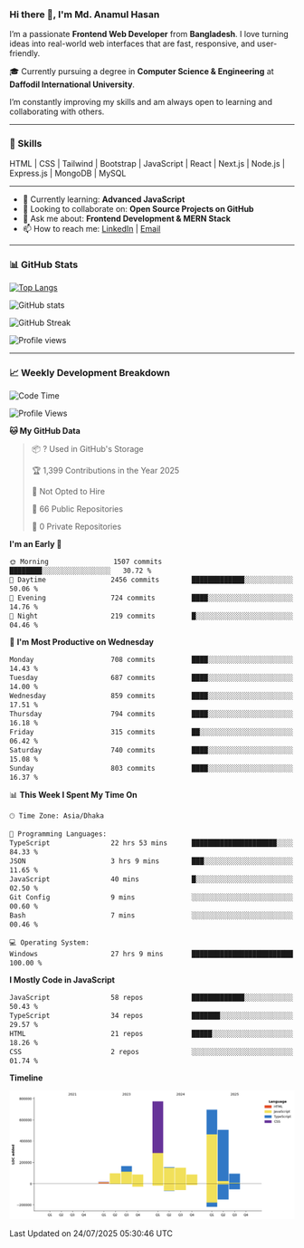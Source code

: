 ### Hi there 👋, I'm Md. Anamul Hasan

I’m a passionate **Frontend Web Developer** from **Bangladesh**. I love turning ideas into real-world web interfaces that are fast, responsive, and user-friendly.

🎓 Currently pursuing a degree in **Computer Science & Engineering** at **Daffodil International University**.

I’m constantly improving my skills and am always open to learning and collaborating with others.

---

### 🚀 Skills
HTML | CSS | Tailwind | Bootstrap | JavaScript | React | Next.js | Node.js | Express.js | MongoDB | MySQL 

---

- 🌱 Currently learning: **Advanced JavaScript**
- 👯 Looking to collaborate on: **Open Source Projects on GitHub**
- 💬 Ask me about: **Frontend Development & MERN Stack**
- 📫 How to reach me: [LinkedIn](https://www.linkedin.com/in/mdanamulhasan201) | [Email](mailto:anamulhasan3625@gmail.com)

---

### 📊 GitHub Stats

[![Top Langs](https://github-readme-stats.vercel.app/api/top-langs/?username=mdanamulhasan201&layout=compact)](https://github.com/anuraghazra/github-readme-stats)

![GitHub stats](https://github-readme-stats.vercel.app/api?username=mdanamulhasan201&show_icons=true&count_private=true&theme=tokyonight)

![GitHub Streak](https://streak-stats.demolab.com?user=mdanamulhasan201&theme=tokyonight)

![Profile views](https://gpvc.arturio.dev/mdanamulhasan201)

---

### 📈 Weekly Development Breakdown

<!--START_SECTION:waka-->
![Code Time](http://img.shields.io/badge/Code%20Time-464%20hrs%209%20mins-blue)

![Profile Views](http://img.shields.io/badge/Profile%20Views-0-blue)

**🐱 My GitHub Data** 

> 📦 ? Used in GitHub's Storage 
 > 
> 🏆 1,399 Contributions in the Year 2025
 > 
> 🚫 Not Opted to Hire
 > 
> 📜 66 Public Repositories 
 > 
> 🔑 0 Private Repositories 
 > 
**I'm an Early 🐤** 

```text
🌞 Morning                1507 commits        ████████░░░░░░░░░░░░░░░░░   30.72 % 
🌆 Daytime                2456 commits        █████████████░░░░░░░░░░░░   50.06 % 
🌃 Evening                724 commits         ████░░░░░░░░░░░░░░░░░░░░░   14.76 % 
🌙 Night                  219 commits         █░░░░░░░░░░░░░░░░░░░░░░░░   04.46 % 
```
📅 **I'm Most Productive on Wednesday** 

```text
Monday                   708 commits         ████░░░░░░░░░░░░░░░░░░░░░   14.43 % 
Tuesday                  687 commits         ████░░░░░░░░░░░░░░░░░░░░░   14.00 % 
Wednesday                859 commits         ████░░░░░░░░░░░░░░░░░░░░░   17.51 % 
Thursday                 794 commits         ████░░░░░░░░░░░░░░░░░░░░░   16.18 % 
Friday                   315 commits         ██░░░░░░░░░░░░░░░░░░░░░░░   06.42 % 
Saturday                 740 commits         ████░░░░░░░░░░░░░░░░░░░░░   15.08 % 
Sunday                   803 commits         ████░░░░░░░░░░░░░░░░░░░░░   16.37 % 
```


📊 **This Week I Spent My Time On** 

```text
🕑︎ Time Zone: Asia/Dhaka

💬 Programming Languages: 
TypeScript               22 hrs 53 mins      █████████████████████░░░░   84.33 % 
JSON                     3 hrs 9 mins        ███░░░░░░░░░░░░░░░░░░░░░░   11.65 % 
JavaScript               40 mins             █░░░░░░░░░░░░░░░░░░░░░░░░   02.50 % 
Git Config               9 mins              ░░░░░░░░░░░░░░░░░░░░░░░░░   00.60 % 
Bash                     7 mins              ░░░░░░░░░░░░░░░░░░░░░░░░░   00.46 % 

💻 Operating System: 
Windows                  27 hrs 9 mins       █████████████████████████   100.00 % 
```

**I Mostly Code in JavaScript** 

```text
JavaScript               58 repos            █████████████░░░░░░░░░░░░   50.43 % 
TypeScript               34 repos            ███████░░░░░░░░░░░░░░░░░░   29.57 % 
HTML                     21 repos            █████░░░░░░░░░░░░░░░░░░░░   18.26 % 
CSS                      2 repos             ░░░░░░░░░░░░░░░░░░░░░░░░░   01.74 % 
```



**Timeline**

![Lines of Code chart](https://raw.githubusercontent.com/mdanamulhasan201/mdanamulhasan201/main/assets/bar_graph.png)


 Last Updated on 24/07/2025 05:30:46 UTC
<!--END_SECTION:waka-->

